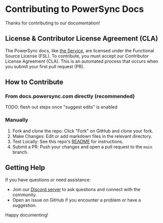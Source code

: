 # Contributing to PowerSync Docs

Thanks for contributing to our documentation! 

## License & Contributor License Agreement (CLA)

The PowerSync docs, like [the Service](https://github.com/powersync-ja/powersync-service), are licensed under the Functional Source License (FSL). To contribute, you must accept our Contributor License Agreement (CLA). This is an automated process that occurs when you submit your first pull request (PR).

## How to Contribute

### From docs.powersync.com directly (recommended)
TODO: flesh out steps once "suggest edits" is enabled

### Manually
1. Fork and clone the repo: Click "Fork" on GitHub and clone your fork.
1. Make Changes: Edit or add markdown files in the relevant directory.
1. Test Locally: See this repo's [README](/README.md) for instructions.
1. Submit a PR: Push your changes and open a pull request to the `main` branch.

## Getting Help

If you have questions or need assistance:
- Join our [Discord server](https://discord.gg/powersync) to ask questions and connect with the community.
- Open an issue on GitHub if you encounter a problem or have a suggestion.

Happy documenting!
